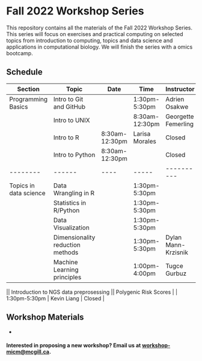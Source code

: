 # Fall 2022 Workshop Series

This repository contains all the materials of the Fall 2022 Workshop Series. 
This series will focus on exercises and practical computing on selected topics from introduction to computing, topics and data science and applications in computational biology. We will finish the series with a omics bootcamp.

## Schedule


|Section | Topic | Date | Time | Instructor | Registration |
|--------| ------| ---- | -----| ---------- | ---------- |
| Programming Basics | Intro to Git and GitHub|  | 1:30pm-5:30pm | Adrien Osakwe| Closed |
|| Intro to UNIX |  | 8:30am-12:30pm | Georgette Femerling | Closed |
||  Intro to R | 8:30am-12:30pm | Larisa Morales | Closed |
|| Intro to Python   | 8:30am-12:30pm | | Closed |
|--------| ------| ---- | -----| ---------- | ---------- |
| Topics in data science | Data Wrangling in R |  | 1:30pm-5:30pm |  | Closed |
||Statistics in R/Python |  | 1:30pm-5:30pm |  | Closed |
||Data Visualization |  | 1:30pm-5:30pm |  | Closed |
||Dimensionality reduction methods | | 1:30pm-5:30pm | Dylan Mann-Krzisnik| Closed |
||Machine Learning principles|  | 1:00pm-4:00pm | Tugce Gurbuz | Closed |

|| Introduction to NGS data preprosessing 
|| Polygenic Risk Scores | 	| 1:30pm-5:30pm | Kevin Liang	| Closed | 


## Workshop Materials

* [](https://github.com/McGill-MiCM/)


#### Interested in proposing a new workshop? Email us at workshop-micm@mcgill.ca.

